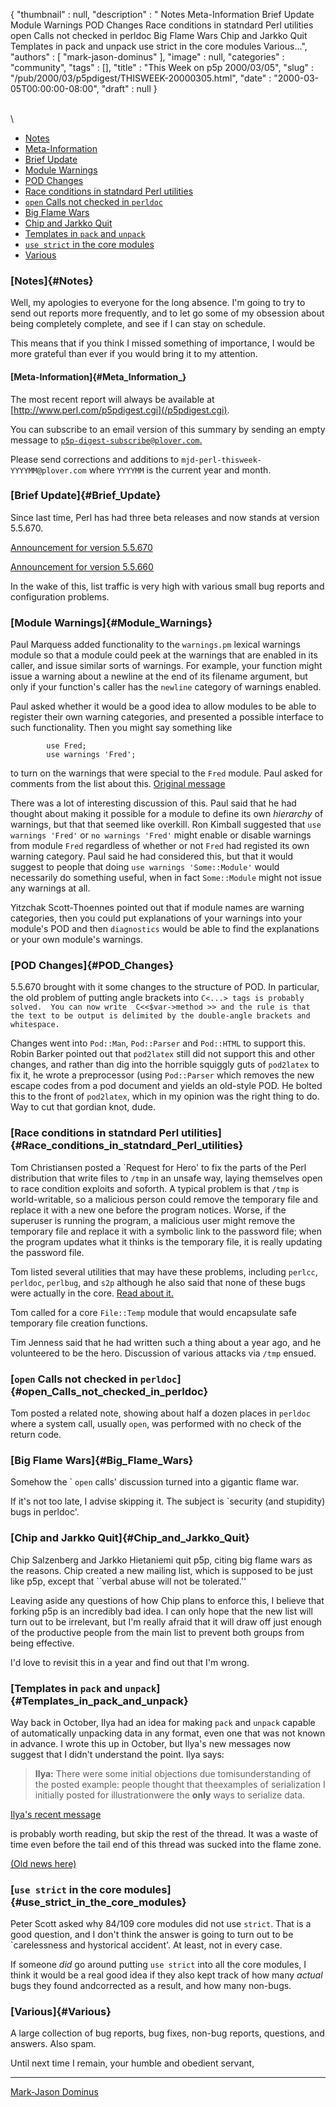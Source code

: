 {
   "thumbnail" : null,
   "description" : " Notes Meta-Information Brief Update Module Warnings POD Changes Race conditions in statndard Perl utilities open Calls not checked in perldoc Big Flame Wars Chip and Jarkko Quit Templates in pack and unpack use strict in the core modules Various...",
   "authors" : [
      "mark-jason-dominus"
   ],
   "image" : null,
   "categories" : "community",
   "tags" : [],
   "title" : "This Week on p5p 2000/03/05",
   "slug" : "/pub/2000/03/p5pdigest/THISWEEK-20000305.html",
   "date" : "2000-03-05T00:00:00-08:00",
   "draft" : null
}





\
\
-   [Notes](#Notes)
-   [Meta-Information](#Meta_Information_)
-   [Brief Update](#Brief_Update)
-   [Module Warnings](#Module_Warnings)
-   [POD Changes](#POD_Changes)
-   [Race conditions in statndard Perl
    utilities](#Race_conditions_in_statndard_Perl_utilities)
-   [`open` Calls not checked in
    `perldoc`](#open_Calls_not_checked_in_perldoc)
-   [Big Flame Wars](#Big_Flame_Wars)
-   [Chip and Jarkko Quit](#Chip_and_Jarkko_Quit)
-   [Templates in `pack` and `unpack`](#Templates_in_pack_and_unpack)
-   [`use strict` in the core modules](#use_strict_in_the_core_modules)
-   [Various](#Various)

### [Notes]{#Notes}

Well, my apologies to everyone for the long absence. I'm going to try to
send out reports more frequently, and to let go some of my obsession
about being completely complete, and see if I can stay on schedule.

This means that if you think I missed something of importance, I would
be more grateful than ever if you would bring it to my attention.

#### [Meta-Information]{#Meta_Information_}

The most recent report will always be available at
[http://www.perl.com/p5pdigest.cgi](/p5pdigest.cgi).

You can subscribe to an email version of this summary by sending an
empty message to
[`p5p-digest-subscribe@plover.com`.](mailto:p5p-digest-subscribe@plover.com)

Please send corrections and additions to
`mjd-perl-thisweek-YYYYMM@plover.com` where `YYYYMM` is the current year
and month.

### [Brief Update]{#Brief_Update}

Since last time, Perl has had three beta releases and now stands at
version 5.5.670.

[Announcement for version
5.5.670](http://www.xray.mpe.mpg.de/mailing-lists/perl5-porters/2000-03/msg00082.html)

[Announcement for version
5.5.660](http://www.xray.mpe.mpg.de/mailing-lists/perl5-porters/2000-02/msg01319.html)

In the wake of this, list traffic is very high with various small bug
reports and configuration problems.

### [Module Warnings]{#Module_Warnings}

Paul Marquess added functionality to the `warnings.pm` lexical warnings
module so that a module could peek at the warnings that are enabled in
its caller, and issue similar sorts of warnings. For example, your
function might issue a warning about a newline at the end of its
filename argument, but only if your function's caller has the `newline`
category of warnings enabled.

Paul asked whether it would be a good idea to allow modules to be able
to register their own warning categories, and presented a possible
interface to such functionality. Then you might say something like

            use Fred;
            use warnings 'Fred';

to turn on the warnings that were special to the `Fred` module. Paul
asked for comments from the list about this. [Original
message](http://www.xray.mpe.mpg.de/mailing-lists/perl5-porters/2000-03/msg00440.html)

There was a lot of interesting discussion of this. Paul said that he had
thought about making it possible for a module to define its own
*hierarchy* of warnings, but that that seemed like overkill. Ron Kimball
suggested that `use warnings 'Fred'` or `no warnings 'Fred'` might
enable or disable warnings from module `Fred` regardless of whether or
not `Fred` had registed its own warning category. Paul said he had
considered this, but that it would suggest to people that doing
`use warnings 'Some::Module'` would necessarily do something useful,
when in fact `Some::Module` might not issue any warnings at all.

Yitzchak Scott-Thoennes pointed out that if module names are warning
categories, then you could put explanations of your warnings into your
module's POD and then `diagnostics` would be able to find the
explanations or your own module's warnings.

### [POD Changes]{#POD_Changes}

5.5.670 brought with it some changes to the structure of POD. In
particular, the old problem of putting angle brackets into
`C<...> tags is probably solved.  You can now write  C<<$var->method >> and the rule is that the text to be output is delimited by the double-angle brackets and whitespace.`

Changes went into `Pod::Man`, `Pod::Parser` and `Pod::HTML` to support
this. Robin Barker pointed out that `pod2latex` still did not support
this and other changes, and rather than dig into the horrible squiggly
guts of `pod2latex` to fix it, he wrote a preprocessor (using
`Pod::Parser` which removes the new escape codes from a pod document and
yields an old-style POD. He bolted this to the front of `pod2latex`,
which in my opinion was the right thing to do. Way to cut that gordian
knot, dude.

### [Race conditions in statndard Perl utilities]{#Race_conditions_in_statndard_Perl_utilities}

Tom Christiansen posted a \`Request for Hero' to fix the parts of the
Perl distribution that write files to `/tmp` in an unsafe way, laying
themselves open to race condition exploits and soforth. A typical
problem is that `/tmp` is world-writable, so a malicious person could
remove the temporary file and replace it with a new one before the
program notices. Worse, if the superuser is running the program, a
malicious user might remove the temporary file and replace it with a
symbolic link to the password file; when the program updates what it
thinks is the temporary file, it is really updating the password file.

Tom listed several utilities that may have these problems, including
`perlcc`, `perldoc`, `perlbug`, and `s2p` although he also said that
none of these bugs were actually in the core. [Read about
it.](http://www.xray.mpe.mpg.de/mailing-lists/perl5-porters/2000-03/msg00498.html)

Tom called for a core `File::Temp` module that would encapsulate safe
temporary file creation functions.

Tim Jenness said that he had written such a thing about a year ago, and
he volunteered to be the hero. Discussion of various attacks via `/tmp`
ensued.

### [`open` Calls not checked in `perldoc`]{#open_Calls_not_checked_in_perldoc}

Tom posted a related note, showing about half a dozen places in
`perldoc` where a system call, usually `open`, was performed with no
check of the return code.

### [Big Flame Wars]{#Big_Flame_Wars}

Somehow the \` `open` calls' discussion turned into a gigantic flame
war.

If it's not too late, I advise skipping it. The subject is \`security
(and stupidity) bugs in perldoc'.

### [Chip and Jarkko Quit]{#Chip_and_Jarkko_Quit}

Chip Salzenberg and Jarkko Hietaniemi quit p5p, citing big flame wars as
the reasons. Chip created a new mailing list, which is supposed to be
just like p5p, except that \`\`verbal abuse will not be tolerated.''

Leaving aside any questions of how Chip plans to enforce this, I believe
that forking p5p is an incredibly bad idea. I can only hope that the new
list will turn out to be irrelevant, but I'm really afraid that it will
draw off just enough of the productive people from the main list to
prevent both groups from being effective.

I'd love to revisit this in a year and find out that I'm wrong.

### [Templates in `pack` and `unpack`]{#Templates_in_pack_and_unpack}

Way back in October, Ilya had an idea for making `pack` and `unpack`
capable of automatically unpacking data in any format, even one that was
not known in advance. I wrote this up in October, but Ilya's new
messages now suggest that I didn't understand the point. Ilya says:

> **Ilya:** There were some initial objections due tomisunderstanding of
> the posted example: people thought that theexamples of serialization I
> initially posted for illustrationwere the **only** ways to serialize
> data.

[Ilya's recent
message](http://www.xray.mpe.mpg.de/mailing-lists/perl5-porters/2000-03/msg00392.html)

is probably worth reading, but skip the rest of the thread. It was a
waste of time even before the tail end of this thread was sucked into
the flame zone.

[(Old news
here)](/pub/1999/10/p5pdigest/THISWEEK-19991031.html#pack_t_Template)

### [`use strict` in the core modules]{#use_strict_in_the_core_modules}

Peter Scott asked why 84/109 core modules did not use `strict`. That is
a good question, and I don't think the answer is going to turn out to be
\`carelessness and hystorical accident'. At least, not in every case.

If someone *did* go around putting `use strict` into all the core
modules, I think it would be a real good idea if they also kept track of
how many *actual* bugs they found andcorrected as a result, and how many
non-bugs.

### [Various]{#Various}

A large collection of bug reports, bug fixes, non-bug reports,
questions, and answers. Also spam.

Until next time I remain, your humble and obedient servant,

------------------------------------------------------------------------

[Mark-Jason Dominus](mailto:mjd-perl-thisweek-200003+@plover.com)


